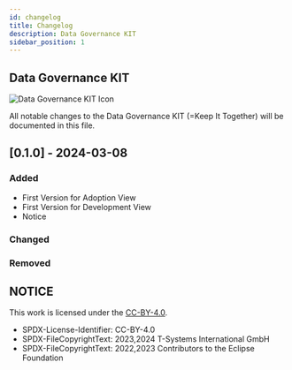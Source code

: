 ```yaml
---
id: changelog
title: Changelog
description: Data Governance KIT
sidebar_position: 1
---
```


<!--
 * Copyright (c) 2021,2023 T-Systems International GmbH
 * Copyright (c) 2021,2023 Contributors to the Eclipse Foundation
 *
 * See the NOTICE file(s) distributed with this work for additional
 * information regarding copyright ownership.
 *
 * This documentation and the accompanying materials are made available under the
 * terms of the Creative Commons Attribution 4.0 International License,  which is available at
 * https://creativecommons.org/licenses/by/4.0/legalcode.
 *
 * Unless required by applicable law or agreed to in writing, software
 * distributed under the License is distributed on an "AS IS" BASIS, WITHOUT
 * WARRANTIES OR CONDITIONS OF ANY KIND, either express or implied. See the
 * License for the specific language governing permissions and limitations
 * under the License.
 *
 * SPDX-License-Identifier: CC-BY-4.0
 ![DatGov Kit Banner](./resources/DatGovKit-Icon.png)
-->

## Data Governance KIT

![Data Governance KIT Icon](@site/static/img/kits/data-governance/data-governance-kit-logo.svg)

All notable changes to the Data Governance KIT (=Keep It Together) will be documented in this file.

## [0.1.0] - 2024-03-08

### Added

- First Version for Adoption View
- First Version for Development View
- Notice

### Changed

### Removed

## NOTICE

This work is licensed under the [CC-BY-4.0](https://creativecommons.org/licenses/by/4.0/legalcode).

- SPDX-License-Identifier: CC-BY-4.0
- SPDX-FileCopyrightText: 2023,2024 T-Systems International GmbH
- SPDX-FileCopyrightText: 2022,2023 Contributors to the Eclipse Foundation
